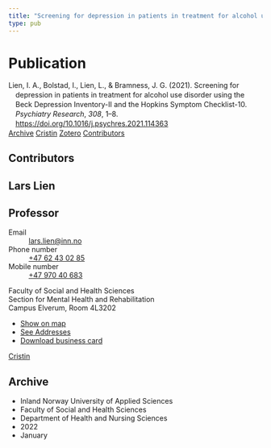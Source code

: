 ```yaml
---
title: "Screening for depression in patients in treatment for alcohol use disorder using the Beck Depression Inventory-II and the Hopkins Symptom Checklist-10"
type: pub
---
```

<h1>Publication</h1>
<article id="csl-bib-container-HLEEFSYS" class="csl-bib-container">
  <div class="csl-bib-body" style="line-height: 1.35; padding-left: 1em; text-indent:-1em;">
  <div class="csl-entry">Lien, I. A., Bolstad, I., Lien, L., &amp; Bramness, J. G. (2021). Screening for depression in patients in treatment for alcohol use disorder using the Beck Depression Inventory-II and the Hopkins Symptom Checklist-10. <i>Psychiatry Research</i>, <i>308</i>, 1&#x2013;8. <a href="https://doi.org/10.1016/j.psychres.2021.114363">https://doi.org/10.1016/j.psychres.2021.114363</a></div>
</div>
  <div class="csl-bib-buttons">
    <a href="#taxonomy-article-HLEEFSYS" class="csl-bib-button">Archive</a>
    <a href="https://app.cristin.no/results/show.jsf?id=1989450" alt="Cristin URL" class="csl-bib-button">Cristin</a>
    <a href="http://zotero.org/groups/5022929/items/HLEEFSYS" alt="Zotero URL" class="csl-bib-button">Zotero</a>
    <a href="#contributors-article-HLEEFSYS" class="csl-bib-button">Contributors</a>
  </div>
  <div id="csl-bib-meta-container-HLEEFSYS"></div>
</article>
<div id="csl-bib-meta-HLEEFSYS" class="csl-bib-meta">
  <article id="contributors-article-HLEEFSYS" class="contributors-article">
    <h1>Contributors</h1>
    <div class="personas">
<div class="vrtx-hinn-person-card">
<div class="photo">
<i class="lar la-user-circle missing-person"></i>
</div>
<div class="info">
<hgroup><h1>Lars Lien</h1>
<h2>Professor</h2>
</hgroup><dl>
<dt>Email</dt>
<dd>
<a href="mailto:lars.lien@inn.no">lars.lien@inn.no</a>
</dd>
<dt>Phone number</dt>
<dd><a href="tel:+4762430285">
+47 62 43 02 85
</a></dd>
<dt>Mobile number</dt>
<dd><a href="tel:+4797040683">
+47 970 40 683
</a></dd>
</dl>
<p>
Faculty of Social and Health Sciences<br>
Section for Mental Health and Rehabilitation<br>
Campus Elverum,
Room 4L3202
</p>
<ul class="vrtx-hinn-links">
<li><a href="https://www.google.com/maps?q=60.88177,11.53669">Show on map</a></li>
<li><a href="https://www.inn.no/english/find-an-employee/lars-lien.html#vrtx-hinn-addresses">See Addresses</a></li>
<li><a href="https://www.inn.no/english/find-an-employee/lars-lien.html?vrtx=vcf">Download business card</a></li>
</ul>
</div>
</div>
<a href="https://app.cristin.no/persons/show.jsf?id=14287" alt="Cristin URL" class="personas-cristin">Cristin</a>
</div>
  </article>
  <article id="taxonomy-article-HLEEFSYS" class="taxonomy-article">
    <h1>Archive</h1>
    <ul>
      <li>Inland Norway University of Applied Sciences</li>
      <li>Faculty of Social and Health Sciences</li>
      <li>Department of Health and Nursing Sciences</li>
      <li>2022</li>
      <li>January</li>
    </ul>
  </article>
</div>
